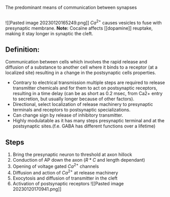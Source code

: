 The predominant means of communication between synapses
```toc
```
![[Pasted image 20230120165249.png]]
$Ca^{2+}$ causes vesicles to fuse with presynaptic membrane.
**Note:** Cocaïne affects [[dopamine]] reuptake, making it stay longer in synaptic the cleft.

## Definition: 
Communication between cells which involves the rapid release and diffusion of a substance to another cell where it binds to a receptor (at a localized site) resulting in a change in the postsynaptic cells properties.

- Contrary to electrical transmission multiple steps are required to release transmitter chemicals and for them to act on postsynaptic receptors, resulting in a time delay (can be as short as 0.2 msec, from Ca2+ entry to secretion, but usually longer because of other factors).
- Directional, select localization of release machinery to presynaptic terminals and receptors to postsynaptic specializations.
- Can change sign by release of inhibitory transmitter. 
- Highly modulatable as it has many steps presynaptic terminal and at the postsynaptic sites.(f.e. GABA has different functions over a lifetime)

## Steps

1. Bring the presynaptic neuron to threshold at axon hillock
2. Conduction of AP down the axon ($R*C$ and length dependant)
3. Opening of voltage gated $Ca^{2+}$ channels
4. Diffusion and action of $Ca^{2+}$ at release machinery
5. Exocytosis and diffusion of transmitter in the cleft
6. Activation of postsynaptic receptors
![[Pasted image 20230120170941.png]]
